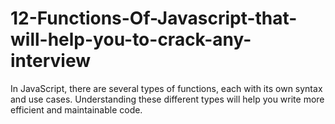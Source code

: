 # 12-Functions-Of-Javascript-that-will-help-you-to-crack-any-interview
In JavaScript, there are several types of functions, each with its own syntax and use cases. Understanding these different types will help you write more efficient and maintainable code.
